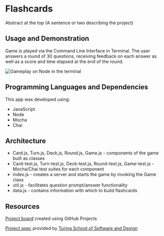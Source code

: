 # Flashcards

Abstract at the top (A sentence or two describing the project)

## Usage and Demonstration
Game is played via the Command Line Interface in Terminal. The user answers a round of 30 questions, receiving feedback on each answer as well as a score and time elapsed at the end of the round.

![Gameplay on Node in the terminal](https://media.giphy.com/media/NldIkrUTILn8mQgXeE/giphy.gif?cid=790b7611f41f3992810db25d596d034496224f0f8af77aea&rid=giphy.gif&ct=g)

## Programming Languages and Dependencies

This app was developed using:

- JavaScript
- Node
- Mocha
- Chai

## Architecture
- Card.js, Turn.js, Deck.js, Round.js, Game.js - components of the game built as classes
- Card-test.js, Turn-test.js, Deck-test.js, Round-test.js, Game-test.js - Mocha/Chai test suites for each component
- index.js - creates a server and starts the game by invoking the Game class
- util.js - facilitates question prompt/answer functionality
- data.js - contains information with which to build flashcards

## Resources
[Project board](https://github.com/n0land0/flashcards/projects/1) created using GitHub Projects

[Project spec](https://frontend.turing.edu/projects/flash-cards.html) provided by [Turing School of Software and Design](https://turing.edu/)
